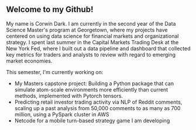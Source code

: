 ## Welcome to my Github!

My name is Corwin Dark. I am currently in the second year of the Data Science Master's program at Georgetown, where my projects have centered on using data science for financial markets and organizational strategy. I spent last summer in the Capital Markets Trading Desk at the New York Fed, where I built out a data pipeline and dashboard that collected key metrics for traders and analysts to review with regard to emerging market economies.

This semester, I'm currently working on:
- My Masters capstone project: Building a Python package that can simulate atom-scale environments more efficiently than current methods, implemented with Pytorch tensors.
- Predicting retail investor trading activity via NLP of Reddit comments, scaling up a past analysis from 50,000 comments to as many as 700 million, using a PySpark cluster in AWS
- Netcode for a mobile turn-based strategy game I am developing
